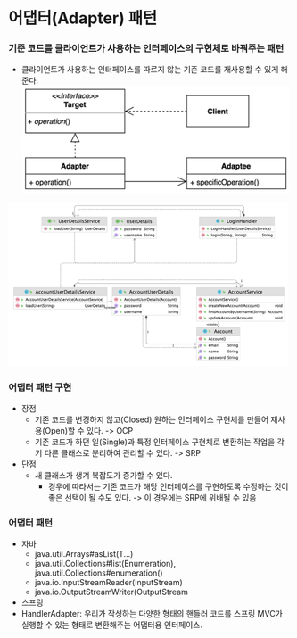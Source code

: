 # 어댑터(Adapter) 패턴
### 기준 코드를 클라이언트가 사용하는 인터페이스의 구현체로 바꿔주는 패턴
- 클라이언트가 사용하는 인터페이스를 따르지 않는 기존 코드를 재사용할 수 있게 해준다.
![img.png](adapter1.png)

![img.png](adapter2.png)

### 어댑터 패턴 구현
- 장점
  - 기존 코드를 변경하지 않고(Closed) 원하는 인터페이스 구현체를 만들어 재사용(Open)할 수 있다. -> OCP
  - 기존 코드가 하던 일(Single)과 특정 인터페이스 구현체로 변환하는 작업을 각기 다른 클래스로 분리하여 관리할 수 있다. -> SRP
- 단점
  - 새 클래스가 생겨 복잡도가 증가할 수 있다. 
    - 경우에 따라서는 기존 코드가 해당 인터페이스를 구현하도록 수정하는 것이 좋은 선택이 될 수도 있다. -> 이 경우에는 SRP에 위배될 수 있음

### 어댑터 패턴
- 자바
  - java.util.Arrays#asList(T...)
  - java.util.Collections#list(Enumeration), java.util.Collections#enumeration()
  - java.io.InputStreamReader(InputStream)
  - java.io.OutputStreamWriter(OutputStream
- 스프링
- HandlerAdapter: 우리가 작성하는 다양한 형태의 핸들러 코드를 스프링 MVC가 실행할 수 있는 형태로 변환해주는 어댑터용 인터페이스.